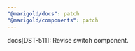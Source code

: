 ```yaml
---
"@marigold/docs": patch
"@marigold/components": patch
---
```


docs[DST-511]: Revise switch component.
